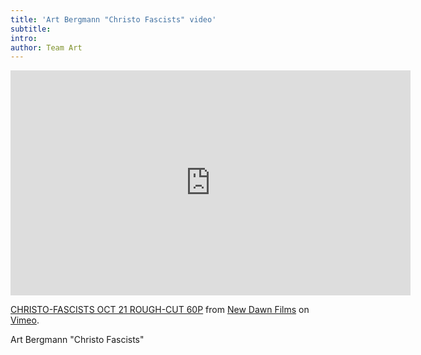 ```yaml
---
title: 'Art Bergmann "Christo Fascists" video'
subtitle:
intro:
author: Team Art
---
```

<div class="xlarge-33 large-33 medium-50 small-100 tiny-100">
    <div class="video-container">
		<iframe src="https://player.vimeo.com/video/470617015" width="640" height="360" frameborder="0" allow="autoplay; fullscreen; picture-in-picture" allowfullscreen></iframe>
<p><a href="https://vimeo.com/470617015">CHRISTO-FASCISTS OCT 21  ROUGH-CUT 60P</a> from <a href="https://vimeo.com/user121135135">New Dawn Films</a> on <a href="https://vimeo.com">Vimeo</a>.</p>
    </div>
    <p class="medium">Art Bergmann "Christo Fascists"</p>
</div>
